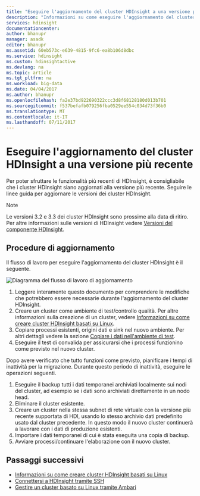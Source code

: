 ```yaml
---
title: "Eseguire l'aggiornamento del cluster HDInsight a una versione più recente: Azure | Microsoft Docs"
description: "Informazioni su come eseguire l'aggiornamento del cluster HDInsight a una versione più recente"
services: hdinsight
documentationcenter: 
author: bhanupr
manager: asadk
editor: bhanupr
ms.assetid: 60eb573c-e639-4815-9fc6-ea8b106d8dbc
ms.service: hdinsight
ms.custom: hdinsightactive
ms.devlang: na
ms.topic: article
ms.tgt_pltfrm: na
ms.workload: big-data
ms.date: 04/04/2017
ms.author: bhanupr
ms.openlocfilehash: fa2e37bd922690322ccc3d8f68128180d013b701
ms.sourcegitcommit: f537befafb079256fba0529ee554c034d73f36b0
ms.translationtype: MT
ms.contentlocale: it-IT
ms.lasthandoff: 07/11/2017
---
```

# <a name="upgrade-hdinsight-cluster-to-a-newer-version"></a>Eseguire l'aggiornamento del cluster HDInsight a una versione più recente
Per poter sfruttare le funzionalità più recenti di HDInsight, è consigliabile che i cluster HDInsight siano aggiornati alla versione più recente. Seguire le linee guida per aggiornare le versioni dei cluster HDInsight.

> [!NOTE]
> Le versioni 3.2 e 3.3 dei cluster HDInsight sono prossime alla data di ritiro. Per altre informazioni sulle versioni di HDInsight vedere [Versioni del componente HDInsight](hdinsight-component-versioning.md#supported-hdinsight-versions).
>
>

## <a name="upgrade-tasks"></a>Procedure di aggiornamento
Il flusso di lavoro per eseguire l'aggiornamento del cluster HDInsight è il seguente.

![Diagramma del flusso di lavoro di aggiornamento](./media/hdinsight-upgrade-cluster/upgrade-workflow.png)

1. Leggere interamente questo documento per comprendere le modifiche che potrebbero essere necessarie durante l'aggiornamento del cluster HDInsight.
2. Creare un cluster come ambiente di test/controllo qualità. Per altre informazioni sulla creazione di un cluster, vedere [Informazioni su come creare cluster HDInsight basati su Linux](hdinsight-hadoop-provision-linux-clusters.md).
3. Copiare processi esistenti, origini dati e sink nel nuovo ambiente. Per altri dettagli vedere la sezione [Copiare i dati nell'ambiente di test](hdinsight-migrate-from-windows-to-linux.md#copy-data-to-the-test-environment).
4. Eseguire il test di convalida per assicurarsi che i processi funzionino come previsto nel nuovo cluster.


Dopo avere verificato che tutto funzioni come previsto, pianificare i tempi di inattività per la migrazione. Durante questo periodo di inattività, eseguire le operazioni seguenti.

1.  Eseguire il backup tutti i dati temporanei archiviati localmente sui nodi del cluster, ad esempio se i dati sono archiviati direttamente in un nodo head.
2.  Eliminare il cluster esistente.
3.  Creare un cluster nella stessa subnet di rete virtuale con la versione più recente supportata di HDI, usando lo stesso archivio dati predefinito usato dal cluster precedente. In questo modo il nuovo cluster continuerà a lavorare con i dati di produzione esistenti.
4.  Importare i dati temporanei di cui è stata eseguita una copia di backup.
5.  Avviare processi/continuare l'elaborazione con il nuovo cluster.

## <a name="next-steps"></a>Passaggi successivi
* [Informazioni su come creare cluster HDInsight basati su Linux](hdinsight-hadoop-provision-linux-clusters.md)
* [Connettersi a HDInsight tramite SSH](hdinsight-hadoop-linux-use-ssh-unix.md)
* [Gestire un cluster basato su Linux tramite Ambari](hdinsight-hadoop-manage-ambari.md)

